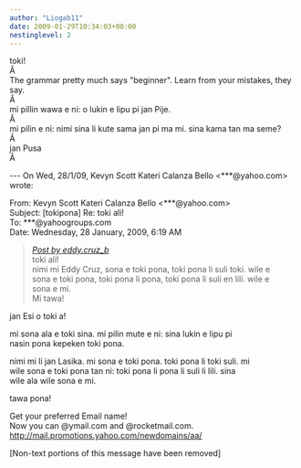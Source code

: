 ```yaml
---
author: "Liogab11"
date: 2009-01-29T10:34:03+00:00
nestinglevel: 2
---
```

toki!  
Â   
The grammar pretty much says "beginner". Learn from your mistakes, they say.  
Â   
mi pillin wawa e ni: o lukin e lipu pi jan Pije.  
Â   
mi pilin e ni: nimi sina li kute sama jan pi ma mi. sina kama tan ma seme?  
Â   
jan Pusa  
Â   
  
\--- On Wed, 28/1/09, Kevyn Scott Kateri Calanza Bello <\*\*\*@yahoo.com> wrote:  
  
From: Kevyn Scott Kateri Calanza Bello <\*\*\*@yahoo.com>  
Subject: \[tokipona\] Re: toki ali!  
To: \*\*\*@yahoogroups.com  
Date: Wednesday, 28 January, 2009, 6:19 AM  

> [_Post by eddy.cruz\_b_](/s4J04xIY/toki-ali#post1)  
> toki ali!  
> nimi mi Eddy Cruz, sona e toki pona, toki pona li suli toki. wile e  
> sona e toki pona, toki pona li pona, toki pona li suli en lili. wile e  
> sona e mi.  
> Mi tawa!  
> 

jan Esi o toki a!  
  
mi sona ala e toki sina. mi pilin mute e ni: sina lukin e lipu pi  
nasin pona kepeken toki pona.  
  
nimi mi li jan Lasika. mi sona e toki pona. toki pona li toki suli. mi  
wile sona e toki pona tan ni: toki pona li pona li suli li lili. sina  
wile ala wile sona e mi.  
  
tawa pona!  
  
  
  
  
  
  
  
  
  
  
  
  
  
  
  
  
Get your preferred Email name!  
Now you can @ymail.com and @rocketmail.com.  
http://mail.promotions.yahoo.com/newdomains/aa/  
  
\[Non-text portions of this message have been removed\]